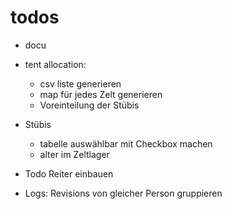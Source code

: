 # todos

- docu
- tent allocation:
  - csv liste generieren
  - map für jedes Zelt generieren
  - Voreinteilung der Stübis

- Stübis
  - tabelle auswählbar mit Checkbox machen
  - alter im Zeltlager

- Todo Reiter einbauen
- Logs: Revisions von gleicher Person gruppieren
